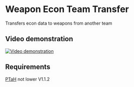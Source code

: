 Weapon Econ Team Transfer
=========================
Transfers econ data to weapons from another team

Video demonstration
--------------------
<a href="//www.youtube.com/watch?v=uZRm6Ou1wmk" target="_blank">
	<img alt="Video demonstration" src="https://i9.ytimg.com/vi/uZRm6Ou1wmk/mqdefault.jpg?sqp=CPj7m_cF&rs=AOn4CLD2RvcDeRHUdJmO1FmxcvWcPNd3oA"/>
</a>

Requirements
------------
<a href="//github.com/komashchenko/PTaH/tree/1.1.2">PTaH</a> not lower V1.1.2